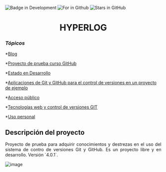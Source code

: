 ![Badge in Development](https://img.shields.io/badge/STATUS-EN%20DESAROLLO-green)
![For in Github](https://img.shields.io/badge/Fork-0-blue)
![Stars in GitHub](https://img.shields.io/github/stars/JosephPR12/hyperblog?color=0&label=stars&logo=prueba&logoColor=blue)

<h1 align="center"> HYPERLOG </h1>

### <em>Tópicos</em>

*[Blog](#índice)

*[Proyecto de prueba curso GitHub](#descripción-del-proyecto)

*[Estado en Desarrollo](#Estado-del-proyecto)

*[Aplicaciones de Git y GitHub para el control de versiones en un proyecto de ejemplo](#Características-de-la-aplicación-y-demostración)

*[Acceso público](#acceso-proyecto)

*[Tecnologías web y control de versiones GIT](#tecnologías-utilizadas)

*[Uso personal](#personas-contribuyentes)

## Descripción del proyecto
<p align="justify">
Proyecto de prueba para adquirir conocimientos y destrezas en el uso del sistema de contro de versiones Git y GitHub. Es un proyecto libre y en desarrollo. Versión `4.0.1`.

![image](https://user-images.githubusercontent.com/70068686/171000283-1ad5e59f-b1f4-4f50-a5aa-540f0f44bfbd.png)
</p>



